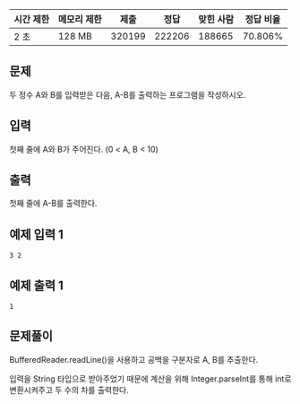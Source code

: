| 시간 제한 | 메모리 제한 | 제출 | 정답 | 맞힌 사람 | 정답 비율 |
| --- | --- | --- | --- | --- | --- |
| 2 초 | 128 MB | 320199 | 222206 | 188665 | 70.806% |

## 문제

두 정수 A와 B를 입력받은 다음, A-B를 출력하는 프로그램을 작성하시오.

## 입력

첫째 줄에 A와 B가 주어진다. (0 < A, B < 10)

## 출력

첫째 줄에 A-B를 출력한다.

## 예제 입력 1

```
3 2 
```

## 예제 출력 1

```
1
```

## 문제풀이

BufferedReader.readLine()을 사용하고 공백을 구분자로 A, B를 추출한다.

입력을 String 타입으로 받아주었기 때문에 계산을 위해 Integer.parseInt를 통해 int로 변환시켜주고 두 수의 차를 출력한다.  